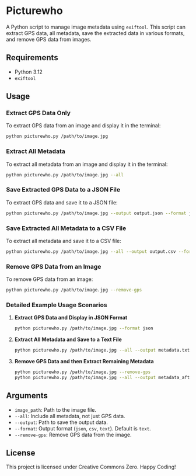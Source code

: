 # Picturewho

A Python script to manage image metadata using `exiftool`. This script can extract GPS data, all metadata, save the extracted data in various formats, and remove GPS data from images.

## Requirements

- Python 3.12
- `exiftool`

## Usage

### Extract GPS Data Only

To extract GPS data from an image and display it in the terminal:
```sh
python picturewho.py /path/to/image.jpg
```

### Extract All Metadata

To extract all metadata from an image and display it in the terminal:
```sh
python picturewho.py /path/to/image.jpg --all
```

### Save Extracted GPS Data to a JSON File

To extract GPS data and save it to a JSON file:
```sh
python picturewho.py /path/to/image.jpg --output output.json --format json
```

### Save Extracted All Metadata to a CSV File

To extract all metadata and save it to a CSV file:
```sh
python picturewho.py /path/to/image.jpg --all --output output.csv --format csv
```

### Remove GPS Data from an Image

To remove GPS data from an image:
```sh
python picturewho.py /path/to/image.jpg --remove-gps
```

### Detailed Example Usage Scenarios

1. **Extract GPS Data and Display in JSON Format**
   ```sh
   python picturewho.py /path/to/image.jpg --format json
   ```

2. **Extract All Metadata and Save to a Text File**
   ```sh
   python picturewho.py /path/to/image.jpg --all --output metadata.txt --format text
   ```

3. **Remove GPS Data and then Extract Remaining Metadata**
   ```sh
   python picturewho.py /path/to/image.jpg --remove-gps
   python picturewho.py /path/to/image.jpg --all --output metadata_after_removal.txt --format text
   ```

## Arguments

- `image_path`: Path to the image file.
- `--all`: Include all metadata, not just GPS data.
- `--output`: Path to save the output data.
- `--format`: Output format (`json`, `csv`, `text`). Default is `text`.
- `--remove-gps`: Remove GPS data from the image.

## License

This project is licensed under Creative Commons Zero. Happy Coding!
